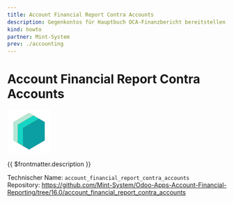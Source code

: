 ```yaml
---
title: Account Financial Report Contra Accounts
description: Gegenkontos für Hauptbuch OCA-Finanzbericht bereitstellen.
kind: howto
partner: Mint-System
prev: ./accounting
---
```

# Account Financial Report Contra Accounts
![icon_oms_box](attachments/icons_odoo_mint_system.png)

{{ $frontmatter.description }}

Technischer Name: `account_financial_report_contra_accounts`\
Repository: <https://github.com/Mint-System/Odoo-Apps-Account-Financial-Reporting/tree/16.0/account_financial_report_contra_accounts>
